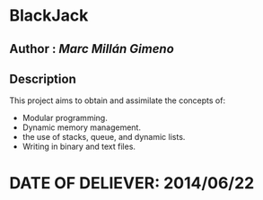 # BlackJack

## Author : *Marc Millán Gimeno*

## Description 

This project aims to obtain and assimilate the concepts of:

  - Modular programming.
  - Dynamic memory management.
  - the use of stacks, queue, and dynamic lists.
  - Writing in binary and text files.
  
# DATE OF DELIEVER: 2014/06/22
